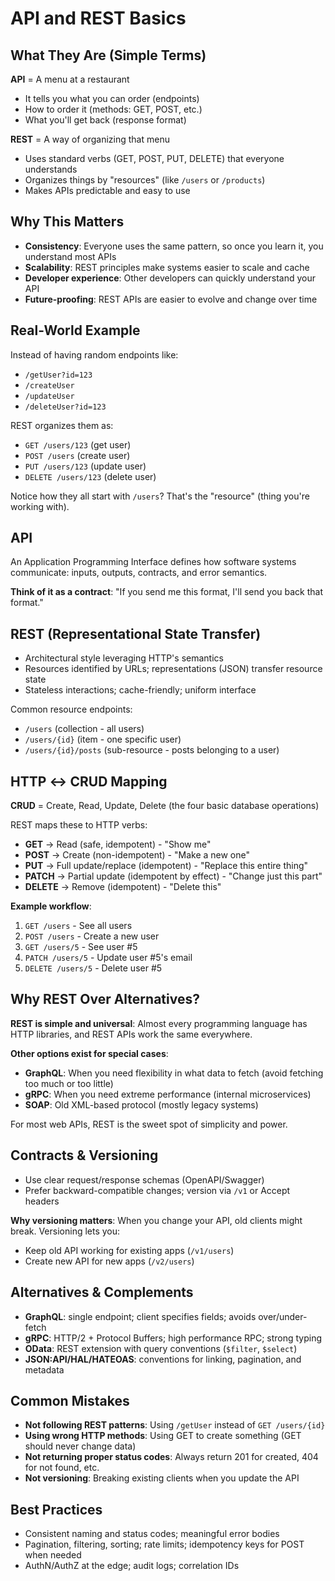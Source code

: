 # API and REST Basics

## What They Are (Simple Terms)

**API** = A menu at a restaurant
- It tells you what you can order (endpoints)
- How to order it (methods: GET, POST, etc.)
- What you'll get back (response format)

**REST** = A way of organizing that menu
- Uses standard verbs (GET, POST, PUT, DELETE) that everyone understands
- Organizes things by "resources" (like `/users` or `/products`)
- Makes APIs predictable and easy to use

## Why This Matters

- **Consistency**: Everyone uses the same pattern, so once you learn it, you understand most APIs
- **Scalability**: REST principles make systems easier to scale and cache
- **Developer experience**: Other developers can quickly understand your API
- **Future-proofing**: REST APIs are easier to evolve and change over time

## Real-World Example

Instead of having random endpoints like:
- `/getUser?id=123`
- `/createUser`
- `/updateUser`
- `/deleteUser?id=123`

REST organizes them as:
- `GET /users/123` (get user)
- `POST /users` (create user)
- `PUT /users/123` (update user)
- `DELETE /users/123` (delete user)

Notice how they all start with `/users`? That's the "resource" (thing you're working with).

## API

An Application Programming Interface defines how software systems communicate: inputs, outputs, contracts, and error semantics.

**Think of it as a contract**: "If you send me this format, I'll send you back that format."

## REST (Representational State Transfer)

- Architectural style leveraging HTTP's semantics
- Resources identified by URLs; representations (JSON) transfer resource state
- Stateless interactions; cache-friendly; uniform interface

Common resource endpoints:

- `/users` (collection - all users)
- `/users/{id}` (item - one specific user)
- `/users/{id}/posts` (sub-resource - posts belonging to a user)

## HTTP ↔ CRUD Mapping

**CRUD** = Create, Read, Update, Delete (the four basic database operations)

REST maps these to HTTP verbs:

- **GET** → Read (safe, idempotent) - "Show me"
- **POST** → Create (non-idempotent) - "Make a new one"
- **PUT** → Full update/replace (idempotent) - "Replace this entire thing"
- **PATCH** → Partial update (idempotent by effect) - "Change just this part"
- **DELETE** → Remove (idempotent) - "Delete this"

**Example workflow**:
1. `GET /users` - See all users
2. `POST /users` - Create a new user
3. `GET /users/5` - See user #5
4. `PATCH /users/5` - Update user #5's email
5. `DELETE /users/5` - Delete user #5

## Why REST Over Alternatives?

**REST is simple and universal**: Almost every programming language has HTTP libraries, and REST APIs work the same everywhere.

**Other options exist for special cases**:
- **GraphQL**: When you need flexibility in what data to fetch (avoid fetching too much or too little)
- **gRPC**: When you need extreme performance (internal microservices)
- **SOAP**: Old XML-based protocol (mostly legacy systems)

For most web APIs, REST is the sweet spot of simplicity and power.

## Contracts & Versioning

- Use clear request/response schemas (OpenAPI/Swagger)
- Prefer backward-compatible changes; version via `/v1` or Accept headers

**Why versioning matters**: When you change your API, old clients might break. Versioning lets you:
- Keep old API working for existing apps (`/v1/users`)
- Create new API for new apps (`/v2/users`)

## Alternatives & Complements

- **GraphQL**: single endpoint; client specifies fields; avoids over/under-fetch
- **gRPC**: HTTP/2 + Protocol Buffers; high performance RPC; strong typing
- **OData**: REST extension with query conventions (`$filter`, `$select`)
- **JSON:API/HAL/HATEOAS**: conventions for linking, pagination, and metadata

## Common Mistakes

- **Not following REST patterns**: Using `/getUser` instead of `GET /users/{id}`
- **Using wrong HTTP methods**: Using GET to create something (GET should never change data)
- **Not returning proper status codes**: Always return 201 for created, 404 for not found, etc.
- **Not versioning**: Breaking existing clients when you update the API

## Best Practices

- Consistent naming and status codes; meaningful error bodies
- Pagination, filtering, sorting; rate limits; idempotency keys for POST when needed
- AuthN/AuthZ at the edge; audit logs; correlation IDs
